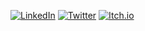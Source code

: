 [![LinkedIn](https://img.shields.io/badge/LinkedIn-0077B5?style=for-the-badge&logo=linkedin&logoColor=white)](https://www.linkedin.com/in/vinícius-hallmann)
[![Twitter](https://img.shields.io/badge/Twitter-1DA1F2?style=for-the-badge&logo=twitter&logoColor=white)](https://x.com/Vinemaionese)
[![Itch.io](https://img.shields.io/badge/Itch.io-FA5C5C?style=for-the-badge&logo=itch-dot-io&logoColor=white)](https://vinemaionese.itch.io)
